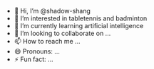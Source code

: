 - 👋 Hi, I’m @shadow-shang
- 👀 I’m interested in tabletennis and badminton
- 🌱 I’m currently learning artificial intelligence
- 💞️ I’m looking to collaborate on ...
- 📫 How to reach me ...
- 😄 Pronouns: ...
- ⚡ Fun fact: ...

<!---
shadow-shang/shadow-shang is a ✨ special ✨ repository because its `README.md` (this file) appears on your GitHub profile.
You can click the Preview link to take a look at your changes.
--->
